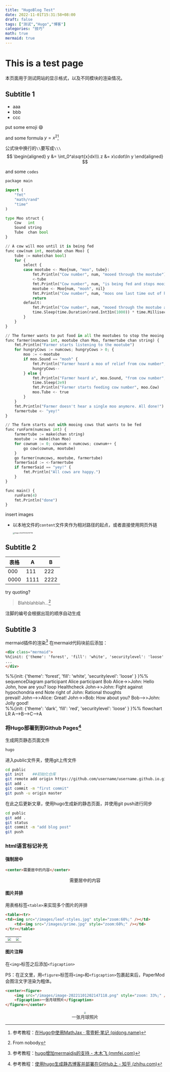 ```yaml
---
title: "HugoBlog Test"
date: 2022-11-01T15:31:58+08:00
draft: false
tags: ["测试","Hugo","博客"]
categories: "技巧"
math: true
mermaid: true
---
```


# This is a test page

本页面用于测试网站的显示格式，以及不同模块的渲染情况。<!--more-->

## Subtitle 1

* aaa
* bbb
* ccc

put some emoji :smile:

and some formula $y=x^2$[^2]

公式块中换行的`\\`要写成`\\\`
$$
\begin{aligned}
y &= \int_0^a\sqrt{x}dx\\\
z &= x\cdot\ln y
\end{aligned}
$$


and some `codes`

```python
package main

import (
    "fmt"
    "math/rand"
    "time"
)

type Moo struct {
    Cow   int
    Sound string
    Tube  chan bool
}

// A cow will moo until it is being fed
func cow(num int, mootube chan Moo) {
    tube := make(chan bool)
    for {
        select {
        case mootube <- Moo{num, "moo", tube}:
            fmt.Println("Cow number", num, "mooed through the mootube")
            <-tube
            fmt.Println("Cow number", num, "is being fed and stops mooing")
            mootube <- Moo{num, "mooh", nil}
            fmt.Println("Cow number", num, "moos one last time out of happyness")
            return
        default:
            fmt.Println("Cow number", num, "mooed through the mootube and was ignored")
            time.Sleep(time.Duration(rand.Int31n(1000)) * time.Millisecond)
        }
    }
}

// The farmer wants to put food in all the mootubes to stop the mooing
func farmer(numcows int, mootube chan Moo, farmertube chan string) {
    fmt.Println("Farmer starts listening to the mootube")
    for hungryCows := numcows; hungryCows > 0; {
        moo := <-mootube
        if moo.Sound == "mooh" {
            fmt.Println("Farmer heard a moo of relief from cow number", moo.Cow)
            hungryCows--
        } else {
            fmt.Println("Farmer heard a", moo.Sound, "from cow number", moo.Cow)
            time.Sleep(2e9)
            fmt.Println("Farmer starts feeding cow number", moo.Cow)
            moo.Tube <- true
        }
    }
    fmt.Println("Farmer doesn't hear a single moo anymore. All done!")
    farmertube <- "yey!"
}

// The farm starts out with mooing cows that wants to be fed
func runFarm(numcows int) {
    farmertube := make(chan string)
    mootube := make(chan Moo)
    for cownum := 0; cownum < numcows; cownum++ {
        go cow(cownum, mootube)
    }
    go farmer(numcows, mootube, farmertube)
    farmerSaid := <-farmertube
    if farmerSaid == "yey!" {
        fmt.Println("All cows are happy.")
    }
}

func main() {
    runFarm(4)
    fmt.Println("done")
}
```



insert images

* 以本地文件的`content`文件夹作为相对路径的起点，或者直接使用网页外链

  <img src="/images/image-20221101202147118.png" alt="image-20221101202147118" style="zoom: 33%;" />

## Subtitle 2

| 表格 | A    | B    |
| ---- | ---- | ---- |
| 000  | 111  | 222  |
| 0000 | 1111 | 2222 |


try quoting?

> Blahblahblah...[^n]

注脚的编号会根据出现的顺序自动生成

## Subtitle 3

mermaid插件的渲染[^marmaid参考]
在mermaid代码块前后添加：

```html
<div class="mermaid">
%%{init: {'theme': 'forest', 'fill': 'white', 'securitylevel': 'loose' } }%%
...
</div>
```


<div class="mermaid">
%%{init: {'theme': 'forest', 'fill': 'white', 'securitylevel': 'loose' } }%%
sequenceDiagram
    participant Alice
    participant Bob
    Alice->>John: Hello John, how are you?
    loop Healthcheck
        John->>John: Fight against hypochondria
    end
    Note right of John: Rational thoughts <br/>prevail!
    John-->>Alice: Great!
    John->>Bob: How about you?
    Bob-->>John: Jolly good!
</div>


<div class="mermaid">
%%{init: {'theme': 'dark', 'fill': 'red', 'securitylevel': 'loose' } }%%
flowchart LR
A-->B-->C-->A

</div>

### 将Hugo部署到到Github Pages[^git]

生成网页静态页面文件

```bash
hugo
```

进入public文件夹，使用git上传文件

```bash
cd public
git init    ##初始化仓库
git remote add origin https://github.com/username/username.github.io.git    ##链接远程仓库
git add .
git commit -m "first commit"
git push -u origin master
```

在此之后更新文章，使用hugo生成新的静态页面，并使用git push进行同步

```bash
cd public
git add .
git status
git commit -m "add blog post"
git push
```

### html语言标记补充

#### 强制居中

```html
<center>需要居中的内容</center>
```

<center>需要居中的内容</center>


#### 图片并排

用表格标签`<table>`来实现多个图片的并排

```html
<table><tr>
<td><img src="/images/leaf-styles.jpg" style="zoom:60%;" /></td>
    <td><img src="/images/prime.jpg" style="zoom:60%;" /></td>
</tr></table>
```

<table><tr>
<td><img src="/images/leaf-styles.jpg" style="zoom:60%;" /></td>
    <td><img src="/images/prime.jpg" style="zoom:60%;" /></td>
</tr></table>

#### 图片注释

在`<img>`标签之后添加`<figcaption>`

PS：在正文里，用`<figure>`标签将`<img>`和`<figcaption>`包裹起来后，PaperMod会图注文字渲染为粗体。

```html
<center><figure>
    <img src="/images/image-20221101202147118.png" style="zoom: 33%;" />
    <figcaption>一张月球照片</figcaption>
</figure></center>
```
<center><figure>
<img src="/images/image-20221101202147118.png" style="zoom: 33%;" />
<figcaption>一张月球照片</figcaption>
</figure></center>









[^n]:From nobody
[^2]: 参考教程：[在Hugo中使用MathJax · 零壹軒·笔记 (qidong.name)](https://note.qidong.name/2018/03/hugo-mathjax/)
[^marmaid参考]:参考教程：[hugo增加mermaidjs的支持 - 木木飞 (mmfei.com)](https://www.mmfei.com/2021/05/hugo增加mermaidjs的支持/)
[^git]:参考教程：[使用hugo生成静态博客并部署在GitHub上 - 知乎 (zhihu.com)](https://zhuanlan.zhihu.com/p/397612900)
